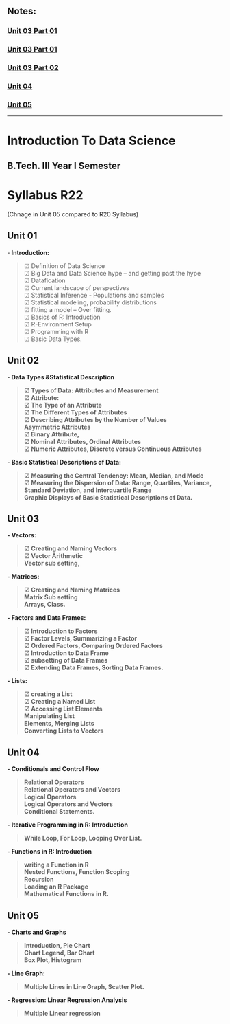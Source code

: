 ## Notes: <br/>
### [Unit 03 Part 01](https://drive.google.com/file/d/1oDAQgyhA7-Z83M9YGBWMPZaJc4TSC4oP/view?usp=sharing)<br/>
### [Unit 03 Part 01](https://drive.google.com/file/d/1oDAQgyhA7-Z83M9YGBWMPZaJc4TSC4oP/view?usp=sharing)<br/>
### [Unit 03 Part 02](https://drive.google.com/file/d/1arc4dsujRrZT_ivUJqG69zUBn6P4Vo3b/view?usp=sharing)<br/>
### [Unit 04](https://drive.google.com/file/d/1YVE1P1lSKtWX4jzK1WEpFpkPihsWKvmG/view?usp=sharing)<br/>
### [Unit 05](https://drive.google.com/file/d/1TiRpHFDqXGbKWgf8EOcMFnsY74XMREKL/view?usp=sharing)<br/>

<hr/>
  
# Introduction To Data Science

## B.Tech. III Year I Semester

# Syllabus R22

 (Chnage in Unit 05 compared to R20 Syllabus)

## Unit 01<br/>

-<b> Introduction:</b><br/>
 > &#9745; Definition of Data Science<br/>
 > &#9745; Big Data and Data Science hype – and getting past the hype<br/>
 > &#9745; Datafication<br/>
 > &#9745; Current landscape of perspectives<br/>
 > &#x2611; Statistical Inference - Populations and samples<br/>
 > &#x2611; Statistical modeling, probability distributions<br/>
 > &#x2611; fitting a model – Over fitting.<br/>
 > &#x2611; Basics of R: Introduction<br/>
 > &#x2611; R-Environment Setup<br/>
 > &#x2611; Programming with R<br/>
 > &#x2611; Basic Data Types.<br/>

## Unit 02<br/>

-<b> Data Types &Statistical Description<br/>
 > &#x2611; Types of Data: Attributes and Measurement<br/>
 > &#x2611; Attribute:<br/>
 > &#x2611; The Type of an Attribute<br/>
 > &#x2611; The Different Types of Attributes<br/>
 > &#x2611; Describing Attributes by the Number of Values<br/>
 > Asymmetric Attributes<br/>
 > &#x2611; Binary Attribute,<br/>
 > &#x2611; Nominal Attributes, Ordinal Attributes<br/>
 > &#x2611; Numeric Attributes, Discrete versus Continuous Attributes<br/>
 
-<b> Basic Statistical Descriptions of Data:<br/>
 > &#x2611; Measuring the Central Tendency: Mean, Median, and Mode<br/>
 > &#x2611; Measuring the Dispersion of Data: Range, Quartiles, Variance, Standard Deviation, and Interquartile Range<br/>
 > Graphic Displays of Basic Statistical Descriptions of Data.<br/>

## Unit 03<br/>

-<b> Vectors: <br/>
 > &#x2611; Creating and Naming Vectors<br/>
 > &#x2611; Vector Arithmetic<br/>
 > Vector sub setting,<br/>
 
-<b> Matrices: <br/>
 > &#x2611; Creating and Naming Matrices<br/>
 > Matrix Sub setting<br/>
 > Arrays, Class.<br/>
 
-<b> Factors and Data Frames: <br/>
 > &#x2611; Introduction to Factors<br/>
 > &#x2611; Factor Levels, Summarizing a Factor<br/>
 > &#x2611; Ordered Factors, Comparing Ordered Factors<br/>
 > &#x2611; Introduction to Data Frame<br/>
 > &#x2611; subsetting of Data Frames<br/>
 > &#x2611; Extending Data Frames, Sorting Data Frames.<br/>
 
-<b> Lists:<br>
 > &#x2611; creating a List<br/>
 > &#x2611; Creating a Named List<br/>
 > &#x2611; Accessing List Elements<br/>
 > Manipulating List<br/>
 > Elements, Merging Lists<br/>
 > Converting Lists to Vectors<br/>

## Unit 04<br/>

-<b> Conditionals and Control Flow<br/>
 > Relational Operators<br/>
 > Relational Operators and Vectors<br/>
 > Logical Operators<br/>
 > Logical Operators and Vectors<br/>
 > Conditional Statements.<br/>
 
-<b> Iterative Programming in R: Introduction<br/>
 > While Loop, For Loop, Looping Over List.<br/>
 
-<b> Functions in R: Introduction<br/>
 > writing a Function in R<br/>
 > Nested Functions, Function Scoping<br/>
 > Recursion<br/>
 > Loading an R Package<br/>
 > Mathematical Functions in R.<br/>
  
## Unit 05<br/>

-<b> Charts and Graphs<br/>
 > Introduction, Pie Chart<br/>
 > Chart Legend, Bar Chart<br/>
 > Box Plot, Histogram<br/>
 
-<b> Line Graph:<br/>
 > Multiple Lines in Line Graph, Scatter Plot.<br/>
 
-<b> Regression: Linear Regression Analysis<br/>
 > Multiple Linear regression<br/>

